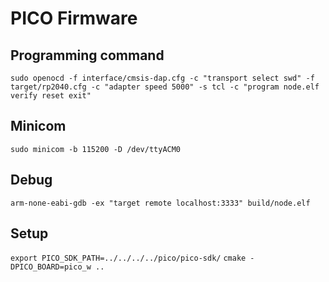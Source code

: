 # PICO Firmware

## Programming command
`sudo openocd -f interface/cmsis-dap.cfg -c "transport select swd" -f target/rp2040.cfg -c "adapter speed 5000" -s tcl -c "program node.elf verify reset exit"`

## Minicom
`sudo minicom -b 115200 -D /dev/ttyACM0`

## Debug
`arm-none-eabi-gdb -ex "target remote localhost:3333" build/node.elf`

## Setup
`export PICO_SDK_PATH=../../../../pico/pico-sdk/`
`cmake -DPICO_BOARD=pico_w ..`
